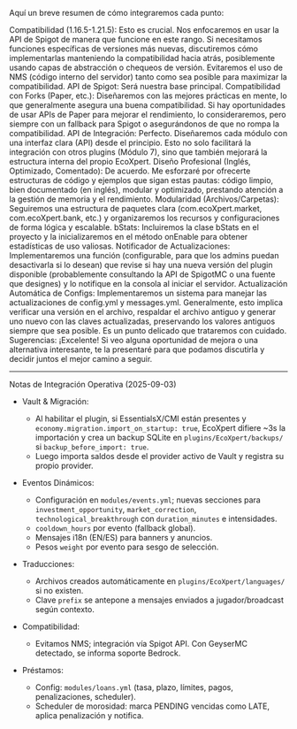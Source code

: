Aquí un breve resumen de cómo integraremos cada punto:

Compatibilidad (1.16.5-1.21.5): Esto es crucial. Nos enfocaremos en usar la API de Spigot de manera que funcione en este rango. Si necesitamos funciones específicas de versiones más nuevas, discutiremos cómo implementarlas manteniendo la compatibilidad hacia atrás, posiblemente usando capas de abstracción o chequeos de versión. Evitaremos el uso de NMS (código interno del servidor) tanto como sea posible para maximizar la compatibilidad.
API de Spigot: Será nuestra base principal.
Compatibilidad con Forks (Paper, etc.): Diseñaremos con las mejores prácticas en mente, lo que generalmente asegura una buena compatibilidad. Si hay oportunidades de usar APIs de Paper para mejorar el rendimiento, lo consideraremos, pero siempre con un fallback para Spigot o asegurándonos de que no rompa la compatibilidad.
API de Integración: Perfecto. Diseñaremos cada módulo con una interfaz clara (API) desde el principio. Esto no solo facilitará la integración con otros plugins (Módulo 7), sino que también mejorará la estructura interna del propio EcoXpert.
Diseño Profesional (Inglés, Optimizado, Comentado): De acuerdo. Me esforzaré por ofrecerte estructuras de código y ejemplos que sigan estas pautas: código limpio, bien documentado (en inglés), modular y optimizado, prestando atención a la gestión de memoria y el rendimiento.
Modularidad (Archivos/Carpetas): Seguiremos una estructura de paquetes clara (com.ecoXpert.market, com.ecoXpert.bank, etc.) y organizaremos los recursos y configuraciones de forma lógica y escalable.
bStats: Incluiremos la clase bStats en el proyecto y la inicializaremos en el método onEnable para obtener estadísticas de uso valiosas.
Notificador de Actualizaciones: Implementaremos una función (configurable, para que los admins puedan desactivarla si lo desean) que revise si hay una nueva versión del plugin disponible (probablemente consultando la API de SpigotMC o una fuente que designes) y lo notifique en la consola al iniciar el servidor.
Actualización Automática de Configs: Implementaremos un sistema para manejar las actualizaciones de config.yml y messages.yml. Generalmente, esto implica verificar una versión en el archivo, respaldar el archivo antiguo y generar uno nuevo con las claves actualizadas, preservando los valores antiguos siempre que sea posible. Es un punto delicado que trataremos con cuidado.
Sugerencias: ¡Excelente! Si veo alguna oportunidad de mejora o una alternativa interesante, te la presentaré para que podamos discutirla y decidir juntos el mejor camino a seguir.

---

Notas de Integración Operativa (2025-09-03)

- Vault & Migración:
  - Al habilitar el plugin, si EssentialsX/CMI están presentes y `economy.migration.import_on_startup: true`, EcoXpert difiere ~3s la importación y crea un backup SQLite en `plugins/EcoXpert/backups/` si `backup_before_import: true`.
  - Luego importa saldos desde el provider activo de Vault y registra su propio provider.

- Eventos Dinámicos:
  - Configuración en `modules/events.yml`; nuevas secciones para `investment_opportunity`, `market_correction`, `technological_breakthrough` con `duration_minutes` e intensidades.
  - `cooldown_hours` por evento (fallback global).
  - Mensajes i18n (EN/ES) para banners y anuncios.
  - Pesos `weight` por evento para sesgo de selección.

- Traducciones:
  - Archivos creados automáticamente en `plugins/EcoXpert/languages/` si no existen.
  - Clave `prefix` se antepone a mensajes enviados a jugador/broadcast según contexto.

- Compatibilidad:
  - Evitamos NMS; integración vía Spigot API. Con GeyserMC detectado, se informa soporte Bedrock.

- Préstamos:
  - Config: `modules/loans.yml` (tasa, plazo, límites, pagos, penalizaciones, scheduler).
  - Scheduler de morosidad: marca PENDING vencidas como LATE, aplica penalización y notifica.
